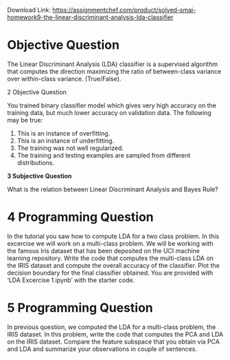 Download Link: https://assignmentchef.com/product/solved-smai-homework9-the-linear-discriminant-analysis-lda-classifier
<br>
<h1>Objective Question</h1>

The Linear Discriminant Analysis (LDA) classifier is a supervised algorithm that computes the direction maximizing the ratio of between-class variance over within-class variance. (True/False).

2        Objective Question

You trained binary classifier model which gives very high accuracy on the training data, but much lower accuracy on validation data. The following may be true:

<ol>

 <li>This is an instance of overfitting.</li>

 <li>This is an instance of underfitting.</li>

 <li>The training was not well regularized.</li>

 <li>The training and testing examples are sampled from different distributions.</li>

</ol>

<strong>3        Subjective Question</strong>

What is the relation between Linear Discriminant Analysis and Bayes Rule?

<h1>4        Programming Question</h1>

In the tutorial you saw how to compute LDA for a two class problem. In this excercise we will work on a multi-class problem. We will be working with the famous Iris dataset that has been deposited on the UCI machine learning repository. Write the code that computes the multi-class LDA on the IRIS dataset and compute the overall accuracy of the classifier. Plot the decision boundary for the final classifier obtained. You are provided with ‘LDA Excercise 1.ipynb’ with the starter code.

<h1>5        Programming Question</h1>

In previous question, we computed the LDA for a multi-class problem, the IRIS dataset. In this problem, write the code that computes the PCA and LDA on the IRIS dataset. Compare the feature subspace that you obtain via PCA and LDA and summarize your observations in couple of sentences.